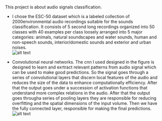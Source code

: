 This project is about audio signals classification.<br>

- I chose the ESC-50 dataset which is a labeled collection of 2000environmental audio recordings suitable for the sounds classification. 
It consists of 5 second long recordings organized into 50 classes with 40 examples per class loosely arranged into 5 major categories: 
animals, natural soundscapes and water sounds, human and non-speech sounds, interior/domestic sounds and exterior and urban noises.<br>
![alt text](https://github.com/grania38/Audio_signals_classification/blob/main/image1.jpg?raw=true)


- Convolutional neural networks. The cnn I used designed in the figure is designed to learn and exrtract relevant patterns from audio signal which can be used to make good predictions. So the signal goes through a series of convolutional layers that discern local features of the audio and reduces the size of the data to enhance computationally efficiency. After that the output goes under a succession of activation functions that understand more complex relations in the audio. After that the output goes througha series of pooling layers they are responsible for reducing overfitting and the spatial dimensions of the input volume.
Then we have the fully connected layer, responsible for making the final predictions.
![alt text](https://github.com/grania38/Audio_signals_classification/blob/main/image2.jpg?raw=true)
